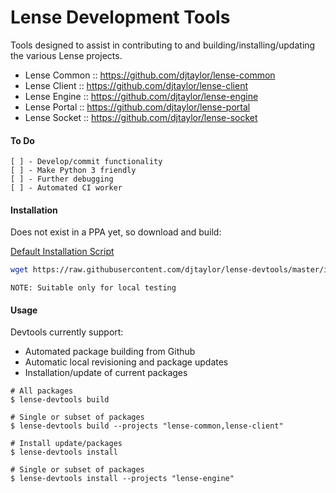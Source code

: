 # Lense Development Tools

Tools designed to assist in contributing to and building/installing/updating the various Lense projects.

 - Lense Common :: <https://github.com/djtaylor/lense-common>
 - Lense Client :: <https://github.com/djtaylor/lense-client>
 - Lense Engine :: <https://github.com/djtaylor/lense-engine>
 - Lense Portal :: <https://github.com/djtaylor/lense-portal>
 - Lense Socket :: <https://github.com/djtaylor/lense-socket>

#### To Do
    [ ] - Develop/commit functionality
    [ ] - Make Python 3 friendly
    [ ] - Further debugging
    [ ] - Automated CI worker

#### Installation
Does not exist in a PPA yet, so download and build:

[Default Installation Script](install.sh)

```sh
wget https://raw.githubusercontent.com/djtaylor/lense-devtools/master/install.sh

```

    NOTE: Suitable only for local testing
    
#### Usage

Devtools currently support:

 - Automated package building from Github
 - Automatic local revisioning and package updates
 - Installation/update of current packages

```
# All packages
$ lense-devtools build

# Single or subset of packages
$ lense-devtools build --projects "lense-common,lense-client"

# Install update/packages
$ lense-devtools install

# Single or subset of packages
$ lense-devtools install --projects "lense-engine"
```
